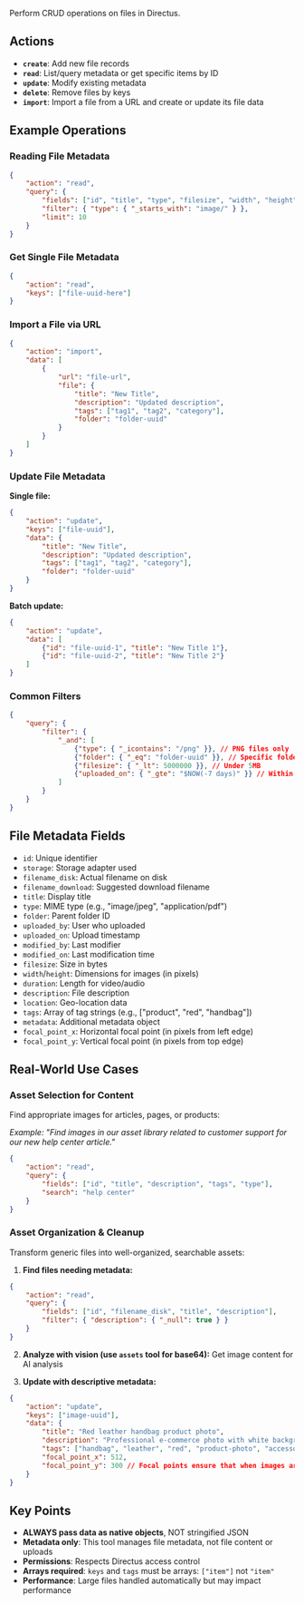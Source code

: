 Perform CRUD operations on files in Directus.

## Actions

- **`create`**: Add new file records
- **`read`**: List/query metadata or get specific items by ID
- **`update`**: Modify existing metadata
- **`delete`**: Remove files by keys
- **`import`**: Import a file from a URL and create or update its file data

## Example Operations

### Reading File Metadata

```json
{
	"action": "read",
	"query": {
		"fields": ["id", "title", "type", "filesize", "width", "height"],
		"filter": { "type": { "_starts_with": "image/" } },
		"limit": 10
	}
}
```

### Get Single File Metadata

```json
{
	"action": "read",
	"keys": ["file-uuid-here"]
}
```

### Import a File via URL

```json
{
	"action": "import",
	"data": [
		{
			"url": "file-url",
			"file": {
				"title": "New Title",
				"description": "Updated description",
				"tags": ["tag1", "tag2", "category"],
				"folder": "folder-uuid"
			}
		}
	]
}
```

### Update File Metadata

**Single file:**
```json
{
	"action": "update",
	"keys": ["file-uuid"],
	"data": {
		"title": "New Title",
		"description": "Updated description",
		"tags": ["tag1", "tag2", "category"],
		"folder": "folder-uuid"
	}
}
```

**Batch update:**
```json
{
	"action": "update",
	"data": [
		{"id": "file-uuid-1", "title": "New Title 1"},
		{"id": "file-uuid-2", "title": "New Title 2"}
	]
}
```

### Common Filters

```json
{
	"query": {
		"filter": {
			"_and": [
				{"type": { "_icontains": "/png" }}, // PNG files only
				{"folder": { "_eq": "folder-uuid" }}, // Specific folder
				{"filesize": { "_lt": 5000000 }}, // Under 5MB
				{"uploaded_on": { "_gte": "$NOW(-7 days)" }} // Within last week
			]
		}
	}
}
```

## File Metadata Fields

- `id`: Unique identifier
- `storage`: Storage adapter used
- `filename_disk`: Actual filename on disk
- `filename_download`: Suggested download filename
- `title`: Display title
- `type`: MIME type (e.g., "image/jpeg", "application/pdf")
- `folder`: Parent folder ID
- `uploaded_by`: User who uploaded
- `uploaded_on`: Upload timestamp
- `modified_by`: Last modifier
- `modified_on`: Last modification time
- `filesize`: Size in bytes
- `width`/`height`: Dimensions for images (in pixels)
- `duration`: Length for video/audio
- `description`: File description
- `location`: Geo-location data
- `tags`: Array of tag strings (e.g., ["product", "red", "handbag"])
- `metadata`: Additional metadata object
- `focal_point_x`: Horizontal focal point (in pixels from left edge)
- `focal_point_y`: Vertical focal point (in pixels from top edge)

## Real-World Use Cases

### Asset Selection for Content

Find appropriate images for articles, pages, or products:

_Example: "Find images in our asset library related to customer support for our new help center article."_

```json
{
	"action": "read",
	"query": {
		"fields": ["id", "title", "description", "tags", "type"],
		"search": "help center"
	}
}
```


### Asset Organization & Cleanup

Transform generic files into well-organized, searchable assets:

1. **Find files needing metadata:**
```json
{
	"action": "read",
	"query": {
		"fields": ["id", "filename_disk", "title", "description"],
		"filter": { "description": { "_null": true } }
	}
}
```

2. **Analyze with vision (use `assets` tool for base64):** Get image content for AI analysis

3. **Update with descriptive metadata:**
```json
{
	"action": "update",
	"keys": ["image-uuid"],
	"data": {
		"title": "Red leather handbag product photo",
		"description": "Professional e-commerce photo with white background",
		"tags": ["handbag", "leather", "red", "product-photo", "accessories"],
		"focal_point_x": 512,
		"focal_point_y": 300 // Focal points ensure that when images are cropped for different aspect ratios (thumbnails, hero images, etc.), the important subject remains visible. Coordinates are in pixels from the top-left corner of the original image.
	}
}
```

## Key Points
- **ALWAYS pass data as native objects**, NOT stringified JSON
- **Metadata only**: This tool manages file metadata, not file content or uploads
- **Permissions**: Respects Directus access control
- **Arrays required**: `keys` and `tags` must be arrays: `["item"]` not `"item"`
- **Performance**: Large files handled automatically but may impact performance
